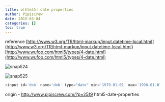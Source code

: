 ```yaml
---
title: o[html5] date properties
author: PipisCrew
date: 2015-03-04
categories: []
toc: true
---
```


reference 
[http://www.w3.org/TR/html-markup/input.datetime-local.html](http://www.w3.org/TR/html-markup/input.datetime-local.html)
[http://www.wufoo.com/html5/types/4-date.html](http://www.wufoo.com/html5/types/4-date.html)

![](https://www.pipiscrew.com/wp-content/uploads/2015/03/snap524.png "snap524")

![](https://www.pipiscrew.com/wp-content/uploads/2015/03/snap525.png "snap525")

```js
<input id='dob' name='dob' type="date" min='1979-01-01' max='1996-01-01' class='form-control' placeholder='DOB' required="" autofocus="">
```

origin - http://www.pipiscrew.com/?p=2519 html5-date-properties